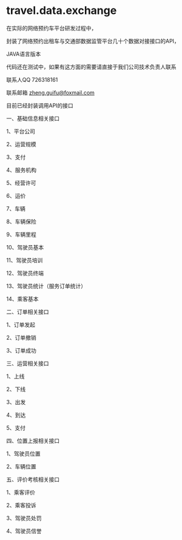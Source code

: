 # travel.data.exchange

在实际的网络预约车平台研发过程中，

封装了网络预约出租车与交通部数据监管平台几十个数据对接接口的API，

JAVA语言版本

代码还在测试中，如果有这方面的需要请直接于我们公司技术负责人联系

联系人QQ 726318161

联系邮箱 zheng.guifu@foxmail.com

目前已经封装调用API的接口

一、基础信息相关接口

1、平台公司

2、运营规模

3、支付

4、服务机构

5、经营许可

6、运价

7、车辆

8、车辆保险

9、车辆里程

10、驾驶员基本

11、驾驶员培训

12、驾驶员终端

13、驾驶员统计（服务订单统计）

14、乘客基本

二、订单相关接口

1、订单发起

2、订单撤销

3、订单成功

三、运营相关接口

1、上线

2、下线

3、出发

4、到达

5、支付

四、位置上报相关接口

1、驾驶员位置

2、车辆位置

五、评价考核相关接口

1、乘客评价

2、乘客投诉

3、驾驶员处罚

4、驾驶员信誉


